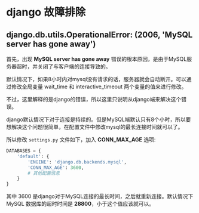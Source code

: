 # django 故障排除


## django.db.utils.OperationalError: (2006, 'MySQL server has gone away')

首先，出现 **MySQL server has gone away** 错误的根本原因，是由于MySQL服务器超时，并关闭了与客户端的连接导致的。

默认情况下，如果8小时内对mysql没有请求的话，服务器就会自动断开。可以通过修改全局变量 wait_time 和 interactive_timeout 两个变量的值来进行修改。

不过，这里解释的是django的错误，所以这里只说明从django端来解决这个错误。

django默认情况下对于连接是持续的。但是MySQL端默认只有8个小时，所以要想解决这个问题很简单，在配置文件中修改mysql的最长连接时间就可以了。

所以修改 `settings.py` 文件如下，加入 **CONN_MAX_AGE** 选项:

```python
DATABASES = {
    'default': {
        'ENGINE': 'django.db.backends.mysql',
        'CONN_MAX_AGE': 3600,
        # 其他配置信息
    }
}
```
其中 3600 是django对于MySQL连接的最长时间，之后就重新连接。默认情况下 MySQL 数据库的超时时间是 **28800**，小于这个值应该就可以。